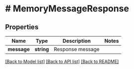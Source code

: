 # # MemoryMessageResponse

## Properties

Name | Type | Description | Notes
------------ | ------------- | ------------- | -------------
**message** | **string** | Response message |

[[Back to Model list]](../../README.md#models) [[Back to API list]](../../README.md#endpoints) [[Back to README]](../../README.md)

